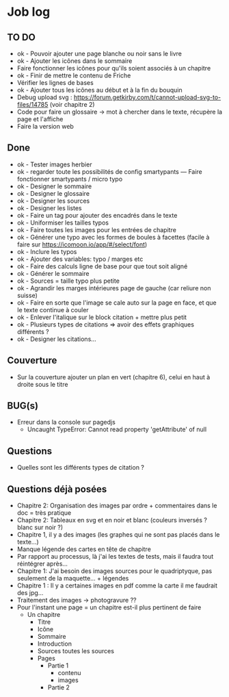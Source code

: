 # Job log

## TO DO
- ok - Pouvoir ajouter une page blanche ou noir sans le livre
- ok - Ajouter les icônes dans le sommaire
- Faire fonctionner les icônes pour qu'ils soient associés à un chapitre
- ok - Finir de mettre le contenu de Friche
- Vérifier les lignes de bases 
- ok - Ajouter tous les icônes au début et à la fin du bouquin
- Debug upload svg : https://forum.getkirby.com/t/cannot-upload-svg-to-files/14785 (voir chapitre 2)
- Code pour faire un glossaire -> mot à chercher dans le texte, récupère la page et l'affiche
- Faire la version web


## Done
- ok - Tester images herbier 
- ok - regarder toute les possibilités de config smartypants — Faire fonctionner smartypants / micro typo
- ok - Designer le sommaire
- ok - Designer le glossaire
- ok - Designer les sources 
- ok - Designer les listes
- ok - Faire un tag pour ajouter des encadrés dans le texte
- ok - Uniformiser les tailles typos
- ok - Faire toutes les images pour les entrées de chapitre
- ok - Générer une typo avec les formes de boules à facettes (facile à faire sur https://icomoon.io/app/#/select/font)
- ok - Inclure les typos
- ok - Ajouter des variables: typo / marges etc
- ok - Faire des calculs ligne de base pour que tout soit aligné
- ok - Générer le sommaire
- ok - Sources = taille typo plus petite
- ok - Agrandir les marges intérieures page de gauche (car reliure non suisse)
- ok - Faire en sorte que l'image se cale auto sur la page en face, et que le texte continue à couler
- ok - Enlever l'italique sur le block citation + mettre plus petit
- ok - Plusieurs types de citations => avoir des effets graphiques différents ?
- ok - Designer les citations…

## Couverture 
- Sur la couverture ajouter un plan en vert (chapitre 6), celui en haut à droite sous le titre

## BUG(s)
- Erreur dans la console sur pagedjs
  + Uncaught TypeError: Cannot read property 'getAttribute' of null

## Questions
- Quelles sont les différents types de citation ?

## Questions déjà posées
- Chapitre 2: Organisation des images par ordre + commentaires dans le doc = très pratique
- Chapitre 2: Tableaux en svg et en noir et blanc (couleurs inversés ? blanc sur noir ?)
- Chapitre 1, il y a des images (les graphes qui ne sont pas placés dans le texte…)
- Manque légende des cartes en tête de chapitre
- Par rapport au processus, là j'ai les textes de tests, mais il faudra tout réintégrer après… 
- Chapitre 1: J'ai besoin des images sources pour le quadriptyque, pas seulement de la maquette… + légendes
- Chapitre 1 : Il y a certaines images en pdf comme la carte il me faudrait des jpg…
- Traitement des images -> photogravure ??
- Pour l'instant une page = un chapitre est-il plus pertinent de faire
  + Un chapitre
    * Titre
    * Icône
    * Sommaire
    * Introduction
    * Sources toutes les sources
    * Pages
      - Partie 1
        + contenu
        + images
      - Partie 2



